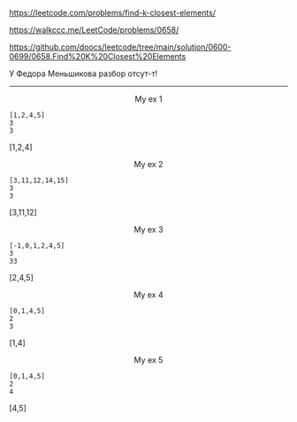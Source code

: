 https://leetcode.com/problems/find-k-closest-elements/

https://walkccc.me/LeetCode/problems/0658/

https://github.com/doocs/leetcode/tree/main/solution/0600-0699/0658.Find%20K%20Closest%20Elements

У Федора Меньшикова разбор отсут-т!

________

<p align="center">My ex 1</p>

    [1,2,4,5]
    3
    3
[1,2,4]

<p align="center">My ex 2</p>

    [3,11,12,14,15]
    3
    3
[3,11,12]

<p align="center">My ex 3</p>

    [-1,0,1,2,4,5]
    3
    33
[2,4,5]

<p align="center">My ex 4</p>

    [0,1,4,5]
    2
    3
[1,4]

<p align="center">My ex 5</p>

    [0,1,4,5]
    2
    4
[4,5]

